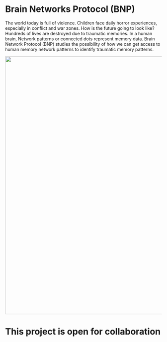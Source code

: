 # Brain Networks Protocol (BNP)
The world today is full of violence. Children face daily horror experiences, especially in conflict and war zones. How is the future going to look like? Hundreds of lives are destroyed due to traumatic memories. In a human brain, Network patterns or connected dots represent memory data. Brain Network Protocol (BNP) studies the possibility of how we can get access to human memory network patterns to identify traumatic memory patterns.  

<img src="https://github.com/Zaid-msstate/Brain_Networks_Protocol-BNP-/blob/master/Cambridge%20University%20study%20(Brain%20Networks).gif" width="830">

# This project is open for collaboration
